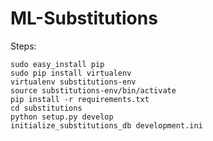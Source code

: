 ML-Substitutions
================

Steps:

```
sudo easy_install pip
sudo pip install virtualenv
virtualenv substitutions-env
source substitutions-env/bin/activate
pip install -r requirements.txt
cd substitutions
python setup.py develop
initialize_substitutions_db development.ini
```
